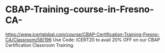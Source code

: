 # CBAP-Training-course-in-Fresno-CA-
https://www.icertglobal.com/course/CBAP-Certification-Training-Fresno-CA/Classroom/58/196    Use Code: ICERT20 to avail 20% OFF on our CBAP Certification Classroom Training.

